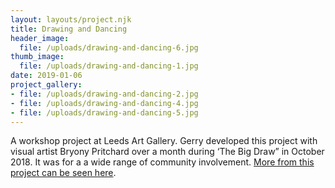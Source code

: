 ```yaml
---
layout: layouts/project.njk
title: Drawing and Dancing
header_image:
  file: /uploads/drawing-and-dancing-6.jpg
thumb_image:
  file: /uploads/drawing-and-dancing-1.jpg
date: 2019-01-06
project_gallery:
- file: /uploads/drawing-and-dancing-2.jpg
- file: /uploads/drawing-and-dancing-4.jpg
- file: /uploads/drawing-and-dancing-5.jpg
---
```

A workshop project at Leeds Art Gallery. Gerry developed this project with visual artist Bryony Pritchard over a month during ‘The Big Draw” in October 2018. It was for a a wide range of community involvement. [More from this project can be seen here](https://drawinganddancing.tumblr.com/).
